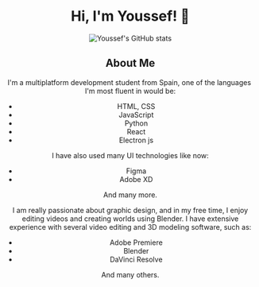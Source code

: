 <div align="center">
  <h1>Hi, I'm Youssef! 👋</h1>
  <img src="https://github-readme-stats.vercel.app/api?username=yousseffdil&theme=tokyonight&show_icons=true" alt="Youssef's GitHub stats">
  <h2>About Me</h2>
  <p>I'm a multiplatform development student from Spain, one of the languages ​​I'm most fluent in would be:</p>
  <ul>
    <li>HTML, CSS</li>
    <li>JavaScript</li>
    <li>Python</li>
    <li>React</li>
    <li>Electron js</li>
  </ul>
  <p>I have also used many UI technologies like now:</p>
  <ul>
    <li>Figma</li>
    <li>Adobe XD</li>
  </ul>
  <p>And many more.</p>
  <p>I am really passionate about graphic design, and in my free time, I enjoy editing videos and creating worlds using Blender. I have extensive experience with several video editing and 3D modeling software, such as:</p>
  <ul>
    <li>Adobe Premiere</li>
    <li>Blender</li>
    <li>DaVinci Resolve</li>
  </ul>
  <p>And many others.</p>
</div>
